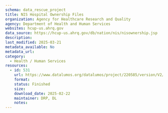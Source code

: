 ```yaml
---
schema: data_rescue_project 
title: NIS Hospital Ownership Files
organization: Agency for Healthcare Research and Quality
agency: Department of Health and Human Services
websites: hcup-us.ahrq.gov
data_source: https://hcup-us.ahrq.gov/db/nation/nis/nisownership.jsp
description: 
last_modified: 2025-03-21
metadata_available: No
metadata_url: 
category:
  - Health / Human Services
resources:
  - id: 531
    url: https://www.datalumos.org/datalumos/project/220585/version/V2/view
    format: 
    status: Finished
    size: 
    download_date: 2025-02-22
    maintainer: DRP, DL
    notes: 
---
```

